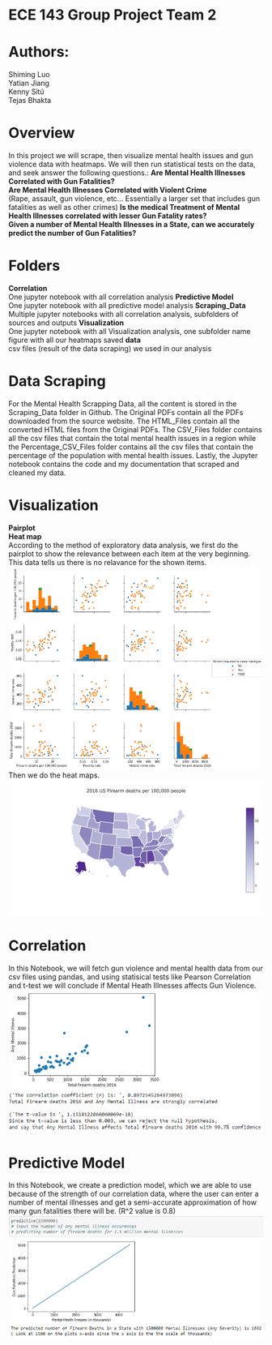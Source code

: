 # ECE 143 Group Project Team 2

# Authors:
Shiming Luo<br>
Yatian Jiang<br>
Kenny Sitú<br>
Tejas Bhakta

# Overview <br>
In this project we will scrape, then visualize mental health issues and gun violence data with heatmaps. We will then run statistical tests on the data, and seek answer the following questions.:
**Are Mental Health Illnesses Correlated with Gun Fatalities?**<br>
**Are Mental Health Illnesses Correlated with Violent Crime**<br> (Rape, assault, gun violence, etc... Essentially a larger set that includes gun fatalities as well as other crimes) 
**Is the medical Treatment of Mental Health Illnesses correlated with lesser Gun Fatality rates?**<br>
**Given a number of Mental Health Illnesses in a State, can we accurately predict the number of Gun Fatalities?** <br>
# Folders <br>
**Correlation**<br>
One jupyter notebook with all correlation analysis
**Predictive Model**<br>
One jupyter notebook with all predictive model analysis
**Scraping_Data**<br>
Multiple jupyter notebooks with all correlation analysis, subfolders of sources and outputs
**Visualization**<br>
One jupyter notebook with all Visualization analysis, one subfolder name figure with all our heatmaps saved
**data**<br>
csv files (result of the data scraping) we used in our analysis

# Data Scraping
For the Mental Health Scrapping Data, all the content is stored in the Scraping_Data folder in Github. 
The Original PDFs contain all the PDFs downloaded from the source website. 
The HTML_Files contain all the converted HTML files from the Original PDFs. 
The CSV_Files folder contains all the csv files that contain the total mental health issues in a region 
while the Percentage_CSV_Files folder contains all the csv files that contain the percentage of the population with mental health issues. 
Lastly, the Jupyter notebook contains the code and my documentation that scraped and cleaned my data. 

# Visualization
**Pairplot**<br>
**Heat map**<br>
According to the method of exploratory data analysis, we first do the pairplot to show the relevance between each item at the very beginning. This data tells us there is no relavance for the shown items.
![alt text](https://github.com/KennySitu/Team_Two_But_-1_In_Standings/blob/master/Visualization/figure/PairPlot.png)
<br>
Then we do the heat maps.
![alt text](https://github.com/KennySitu/Team_Two_But_-1_In_Standings/blob/master/Visualization/figure/heatmap_deaths.png)

# Correlation
In this Notebook, we will fetch gun violence and mental health data from our csv files using pandas, and using statisical tests like Pearson Correlation and t-test we will conclude if Mental Heath Illnesses affects Gun Violence.
![alt text](https://github.com/KennySitu/Team_Two_But_-1_In_Standings/blob/master/Correlation/forREADME.PNG)

# Predictive Model
In this Notebook, we create a prediction model, which we are able to use because of the strength of our correlation data, where the user can enter a number of mental illnesses and get a semi-accurate approximation of how many gun fatalities there will be. (R^2 value is 0.8)
![alt text](https://github.com/KennySitu/Team_Two_But_-1_In_Standings/blob/master/Predictive%20Model/predict_forREADME.PNG)

